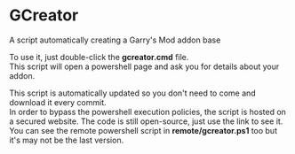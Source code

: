# GCreator
A script automatically creating a Garry's Mod addon base

To use it, just double-click the **gcreator.cmd** file.  
This script will open a powershell page and ask you for details about your addon.

This script is automatically updated so you don't need to come and download it every commit.  
In order to bypass the powershell execution policies, the script is hosted on a secured website. The code is still open-source, just use the link to see it.
You can see the remote powershell script in **remote/gcreator.ps1** too but it's may not be the last version.

